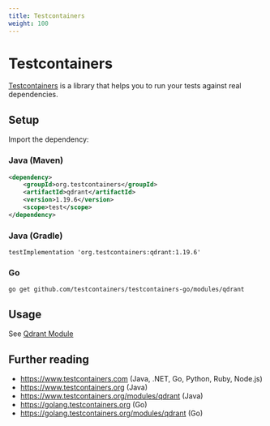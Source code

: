 ```yaml
---
title: Testcontainers
weight: 100
---
```


# Testcontainers

[Testcontainers](https://testcontainers.com/) is a library that helps you to run your tests against real dependencies.

## Setup

Import the dependency:

### Java (Maven)

```xml
<dependency>
    <groupId>org.testcontainers</groupId>
    <artifactId>qdrant</artifactId>
    <version>1.19.6</version>
    <scope>test</scope>
</dependency>
```

### Java (Gradle)

```
testImplementation 'org.testcontainers:qdrant:1.19.6'
```

### Go

```
go get github.com/testcontainers/testcontainers-go/modules/qdrant
```

## Usage

See [Qdrant Module](https://testcontainers.com/modules/qdrant/)

## Further reading

* https://www.testcontainers.com (Java, .NET, Go, Python, Ruby, Node.js)
* https://www.testcontainers.org (Java)
* https://www.testcontainers.org/modules/qdrant (Java)
* https://golang.testcontainers.org (Go)
* https://golang.testcontainers.org/modules/qdrant (Go)
